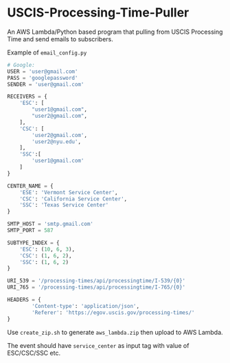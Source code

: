 # USCIS-Processing-Time-Puller
An AWS Lambda/Python based program that pulling from USCIS Processing Time and send emails to subscribers.

Example of `email_config.py`
```python
# Google:
USER = 'user@gmail.com'
PASS = 'googlepassword'
SENDER = 'user@gmail.com'

RECEIVERS = {
    'ESC': [
        "user1@gmail.com",
        "user2@gmail.com",
    ],
    'CSC': [
        'user2@gmail.com',
        'user2@nyu.edu',
    ],
    'SSC':[
        'user1@gmail.com'
    ]
}

CENTER_NAME = {
    'ESE': 'Vermont Service Center',
    'CSC': 'California Service Center',
    'SSC': 'Texas Service Center'
}

SMTP_HOST = 'smtp.gmail.com'
SMTP_PORT = 587

SUBTYPE_INDEX = {
    'ESC': (10, 6, 3),
    'CSC': (1, 6, 2),
    'SSC': (1, 6, 2)
}

URI_539 = '/processing-times/api/processingtime/I-539/{0}'
URI_765 = '/processing-times/api/processingtime/I-765/{0}'

HEADERS = {
        'Content-type': 'application/json',
        'Referer': 'https://egov.uscis.gov/processing-times/'
}

```

Use `create_zip.sh` to generate `aws_lambda.zip` then upload to AWS Lambda.

The event should have `service_center` as input tag with value of ESC/CSC/SSC etc.